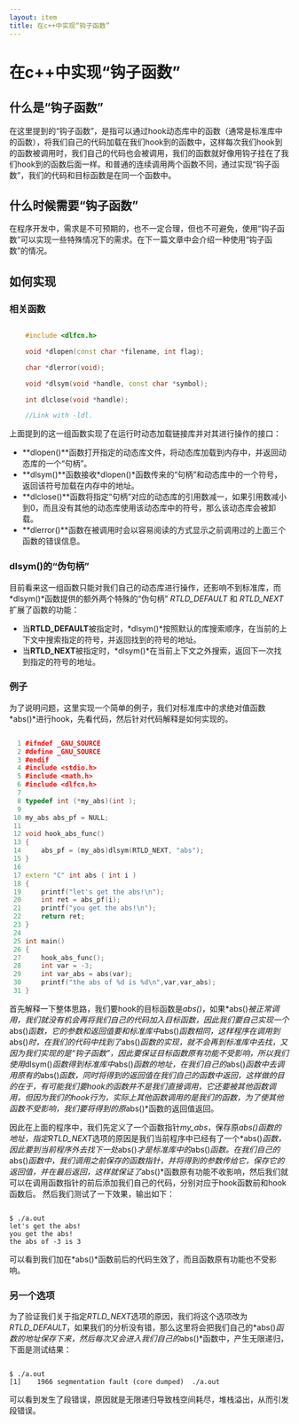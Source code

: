 ```yaml
---
layout: item
title: 在c++中实现“钩子函数”
---
```


# 在c++中实现“钩子函数”

## 什么是“钩子函数”

  在这里提到的“钩子函数”，是指可以通过hook动态库中的函数（通常是标准库中的函数），将我们自己的代码加载在我们hook到的函数中，这样每次我们hook到的函数被调用时，我们自己的代码也会被调用，我们的函数就好像用钩子挂在了我们hook到的函数后面一样。和普通的连续调用两个函数不同，通过实现“钩子函数”，我们的代码和目标函数是在同一个函数中。

## 什么时候需要“钩子函数”

  在程序开发中，需求是不可预期的，也不一定合理，但也不可避免，使用“钩子函数”可以实现一些特殊情况下的需求。在下一篇文章中会介绍一种使用“钩子函数”的情况。

## 如何实现

### 相关函数

```c++ 

	#include <dlfcn.h>

	void *dlopen(const char *filename, int flag);

	char *dlerror(void);

	void *dlsym(void *handle, const char *symbol);

	int dlclose(void *handle);

	//Link with -ldl.

```

  上面提到的这一组函数实现了在运行时动态加载链接库并对其进行操作的接口：
  - **dlopen()**函数打开指定的动态库文件，将动态库加载到内存中，并返回动态库的一个“句柄”。
  - **dlsym()**函数接收*dlopen()*函数传来的“句柄”和动态库中的一个符号，返回该符号加载在内存中的地址。
  - **dlclose()**函数将指定“句柄”对应的动态库的引用数减一，如果引用数减小到0，而且没有其他的动态库使用该动态库中的符号，那么该动态库会被卸载。
  - **dlerror()**函数在被调用时会以容易阅读的方式显示之前调用过的上面三个函数的错误信息。

### dlsym()的“伪句柄”

  目前看来这一组函数只能对我们自己的动态库进行操作，还影响不到标准库，而*dlsym()*函数提供的额外两个特殊的“伪句柄” *RTLD\_DEFAULT* 和 *RTLD\_NEXT* 扩展了函数的功能：
  - 当**RTLD\_DEFAULT**被指定时，*dlsym()*按照默认的库搜索顺序，在当前的上下文中搜索指定的符号，并返回找到的符号的地址。
  - 当**RTLD\_NEXT**被指定时，*dlsym()*在当前上下文之外搜索，返回下一次找到指定的符号的地址。

### 例子

  为了说明问题，这里实现一个简单的例子，我们对标准库中的求绝对值函数*abs()*进行hook，先看代码，然后针对代码解释是如何实现的。

```c++

  1 #ifndef _GNU_SOURCE
  2 #define _GNU_SOURCE
  3 #endif
  4 #include <stdio.h>
  5 #include <math.h>
  6 #include <dlfcn.h>
  7
  8 typedef int (*my_abs)(int );
  9
 10 my_abs abs_pf = NULL;
 11
 12 void hook_abs_func()
 13 {
 14     abs_pf = (my_abs)dlsym(RTLD_NEXT, "abs");
 15 }
 16
 17 extern "C" int abs ( int i )
 18 {
 19     printf("let's get the abs!\n");
 20     int ret = abs_pf(i);
 21     printf("you get the abs!\n");
 22     return ret;
 23 }
 24
 25 int main()
 26 {
 27     hook_abs_func();
 28     int var = -3;
 29     int var_abs = abs(var);
 30     printf("the abs of %d is %d\n",var,var_abs);
 31 }

```
  首先解释一下整体思路，我们要hook的目标函数是*abs()*，如果*abs()*被正常调用，我们就没有机会再将我们自己的代码加入目标函数，因此我们要自己实现一个*abs()*函数，它的参数和返回值要和标准库中*abs()*函数相同，这样程序在调用到*abs()*时，在我们的代码中找到了*abs()*函数的实现，就不会再到标准库中去找，又因为我们实现的是“钩子函数”，因此要保证目标函数原有功能不受影响，所以我们使用*dlsym()*函数得到标准库中*abs()*函数的地址，在我们自己的*abs()*函数中去调用原有的*abs()*函数，同时将得到的返回值在我们自己的函数中返回，这样做的目的在于，有可能我们要hook的函数并不是我们直接调用，它还要被其他函数调用，但因为我们的hook行为，实际上其他函数调用的是我们的函数，为了使其他函数不受影响，我们要将得到的原*abs()*函数的返回值返回。

  因此在上面的程序中，我们先定义了一个函数指针*my_abs*，保存原*abs()*函数的地址，指定*RTLD\_NEXT*选项的原因是我们当前程序中已经有了一个*abs()*函数，因此要到当前程序外去找下一处*abs()*才是标准库中的*abs()*函数。在我们自己的*abs()*函数中，我们调用之前保存的函数指针，并将得到的参数传给它，保存它的返回值，并在最后返回，这样就保证了*abs()*函数原有功能不收影响，然后我们就可以在调用函数指针的前后添加我们自己的代码，分别对应于hook函数前和hook函数后。
  然后我们测试了一下效果，输出如下：

```

$ ./a.out
let's get the abs!
you get the abs!
the abs of -3 is 3

```

  可以看到我们加在*abs()*函数前后的代码生效了，而且函数原有功能也不受影响。

### 另一个选项

  为了验证我们关于指定*RTLD\_NEXT*选项的原因，我们将这个选项改为*RTLD\_DEFAULT*，如果我们的分析没有错，那么这里将会把我们自己的*abs()*函数的地址保存下来，然后每次又会进入我们自己的*abs()*函数中，产生无限递归，下面是测试结果：

```

$ ./a.out
[1]    1966 segmentation fault (core dumped)  ./a.out

```

  可以看到发生了段错误，原因就是无限递归导致栈空间耗尽，堆栈溢出，从而引发段错误。